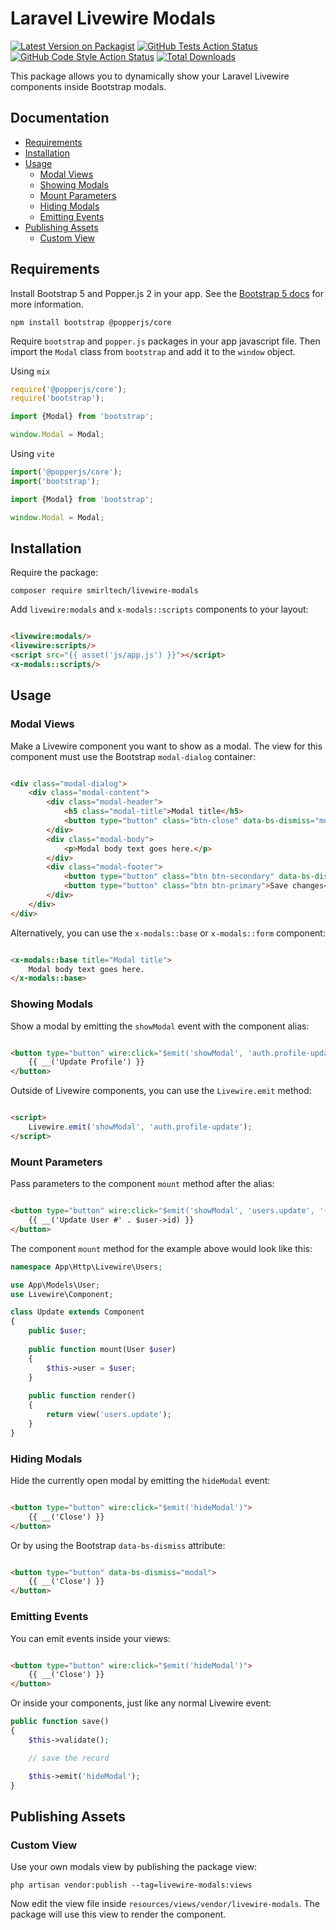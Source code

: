# Laravel Livewire Modals

[![Latest Version on Packagist](https://img.shields.io/packagist/v/smirltech/livewire-modals.svg?style=flat-square)](https://packagist.org/packages/smirltech/livewire-modals)
[![GitHub Tests Action Status](https://img.shields.io/github/actions/workflow/status/smirltech/livewire-modals/run-tests.yml?branch=main&label=tests&style=flat-square)](https://github.com/smirltech/livewire-modals/actions?query=workflow%3Arun-tests+branch%3Amain)
[![GitHub Code Style Action Status](https://img.shields.io/github/actions/workflow/status/smirltech/livewire-modals/fix-php-code-style-issues.yml?branch=main&label=code%20style&style=flat-square)](https://github.com/smirltech/livewire-modals/actions?query=workflow%3A"Fix+PHP+code+style+issues"+branch%3Amain)
[![Total Downloads](https://img.shields.io/packagist/dt/smirltech/livewire-modals.svg?style=flat-square)](https://packagist.org/packages/smirltech/livewire-modals)

This package allows you to dynamically show your Laravel Livewire components inside Bootstrap modals.

## Documentation

- [Requirements](#requirements)
- [Installation](#installation)
- [Usage](#usage)
    - [Modal Views](#modal-views)
    - [Showing Modals](#showing-modals)
    - [Mount Parameters](#mount-parameters)
    - [Hiding Modals](#hiding-modals)
    - [Emitting Events](#emitting-events)
- [Publishing Assets](#publishing-assets)
    - [Custom View](#custom-view)

## Requirements

Install Bootstrap 5 and Popper.js 2 in your app. See
the [Bootstrap 5 docs](https://getbootstrap.com/docs/5.0/getting-started/introduction/#js) for more information.

  ```console
  npm install bootstrap @popperjs/core
  ```

Require `bootstrap` and `popper.js` packages in your
app javascript file. Then import the `Modal` class from `bootstrap` and add it to the `window` object.

Using `mix`

  ```javascript
  require('@popperjs/core');
require('bootstrap');

import {Modal} from 'bootstrap';

window.Modal = Modal;
  ```

Using `vite`

  ```javascript
  import('@popperjs/core');
import('bootstrap');

import {Modal} from 'bootstrap';

window.Modal = Modal;
  ```

## Installation

Require the package:

```console
composer require smirltech/livewire-modals
```

Add `livewire:modals` and `x-modals::scripts` components to your layout:

```html

<livewire:modals/>
<livewire:scripts/>
<script src="{{ asset('js/app.js') }}"></script>
<x-modals::scripts/>
```

## Usage

### Modal Views

Make a Livewire component you want to show as a modal. The view for this component must use the Bootstrap `modal-dialog`
container:

```html

<div class="modal-dialog">
    <div class="modal-content">
        <div class="modal-header">
            <h5 class="modal-title">Modal title</h5>
            <button type="button" class="btn-close" data-bs-dismiss="modal" aria-label="Close"></button>
        </div>
        <div class="modal-body">
            <p>Modal body text goes here.</p>
        </div>
        <div class="modal-footer">
            <button type="button" class="btn btn-secondary" data-bs-dismiss="modal">Close</button>
            <button type="button" class="btn btn-primary">Save changes</button>
        </div>
    </div>
</div>
```

Alternatively, you can use the `x-modals::base` or `x-modals::form` component:

```html

<x-modals::base title="Modal title">
    Modal body text goes here.
</x-modals::base>
```

### Showing Modals

Show a modal by emitting the `showModal` event with the component alias:

```html

<button type="button" wire:click="$emit('showModal', 'auth.profile-update')">
    {{ __('Update Profile') }}
</button>
```

Outside of Livewire components, you can use the `Livewire.emit` method:

```html

<script>
    Livewire.emit('showModal', 'auth.profile-update');
</script>
```

### Mount Parameters

Pass parameters to the component `mount` method after the alias:

```html

<button type="button" wire:click="$emit('showModal', 'users.update', '{{ $user->id }}')">
    {{ __('Update User #' . $user->id) }}
</button>
```

The component `mount` method for the example above would look like this:

```php
namespace App\Http\Livewire\Users;

use App\Models\User;
use Livewire\Component;

class Update extends Component
{
    public $user;
    
    public function mount(User $user)
    {
        $this->user = $user;
    }
    
    public function render()
    {
        return view('users.update');
    }
}
```

### Hiding Modals

Hide the currently open modal by emitting the `hideModal` event:

```html

<button type="button" wire:click="$emit('hideModal')">
    {{ __('Close') }}
</button>
```

Or by using the Bootstrap `data-bs-dismiss` attribute:

```html

<button type="button" data-bs-dismiss="modal">
    {{ __('Close') }}
</button>
```

### Emitting Events

You can emit events inside your views:

```html

<button type="button" wire:click="$emit('hideModal')">
    {{ __('Close') }}
</button>
```

Or inside your components, just like any normal Livewire event:

```php
public function save()
{
    $this->validate();

    // save the record

    $this->emit('hideModal');
}
```

## Publishing Assets

### Custom View

Use your own modals view by publishing the package view:

```console
php artisan vendor:publish --tag=livewire-modals:views
```

Now edit the view file inside `resources/views/vendor/livewire-modals`. The package will use this view to render the
component.
